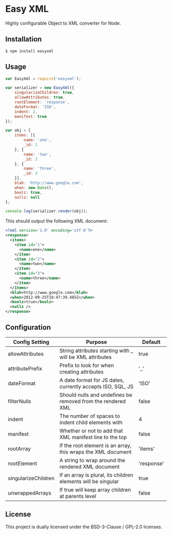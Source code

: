 # Easy XML

Highly configurable Object to XML converter for Node.

## Installation

```console
$ npm install easyxml
```

## Usage

```javascript
var EasyXml = require('easyxml');

var serializer = new EasyXml({
    singularizeChildren: true,
    allowAttributes: true,
    rootElement: 'response',
    dateFormat: 'ISO',
    indent: 2,
    manifest: true
});

var obj = {
    items: [{
        name: 'one',
        _id: 1
    }, {
        name: 'two',
        _id: 2
    }, {
        name: 'three',
        _id: 3
    }],
    blah: 'http://www.google.com',
    when: new Date(),
    boolz: true,
    nullz: null
};

console.log(serializer.render(obj));
```

This should output the following XML document:

```xml
<?xml version='1.0' encoding='utf-8'?>
<response>
  <items>
    <item id="1">
      <name>one</name>
    </item>
    <item id="2">
      <name>two</name>
    </item>
    <item id="3">
      <name>three</name>
    </item>
  </items>
  <blah>http://www.google.com</blah>
  <when>2012-09-25T18:47:39.485Z</when>
  <boolz>true</boolz>
  <nullz />
</response>
```

## Configuration

| Config Setting            | Purpose                                                       | Default   |
|---------------------------|---------------------------------------------------------------|-----------|
| allowAttributes           | String attributes starting with _ will be XML attributes      | true      |
| attributePrefix           | Prefix to look for when creating attributes                   | '\_'      |
| dateFormat                | A date format for JS dates, currently accepts ISO, SQL, JS    | 'ISO'     |
| filterNulls               | Should nulls and undefines be removed from the rendered XML   | false     |
| indent                    | The number of spaces to indent child elements with            | 4         |
| manifest                  | Whether or not to add that XML manifest line to the top       | false     |
| rootArray                 | If the root element is an array, this wraps the XML document  | 'items'   |
| rootElement               | A string to wrap around the rendered XML document             | 'response'|
| singularizeChildren       | If an array is plural, its children elements will be singular | true      |
| unwrappedArrays           | If true will keep array children at parents level             | false     |

## License

This project is dually licensed under the BSD-3-Clause / GPL-2.0 licenses.
